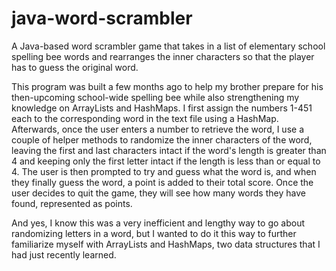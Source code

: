 # java-word-scrambler
A Java-based word scrambler game that takes in a list of elementary school spelling bee words and rearranges the inner characters so that the player has to guess the original word.

This program was built a few months ago to help my brother prepare for his then-upcoming school-wide spelling bee while also strengthening my knowledge on ArrayLists and HashMaps. I first assign the numbers 1-451 each to the corresponding word in the text file using a HashMap. Afterwards, once the user enters a number to retrieve the word, I use a couple of helper methods to randomize the inner characters of the word, leaving the first and last characters intact if the word's length is greater than 4 and keeping only the first letter intact if the length is less than or equal to 4. The user is then prompted to try and guess what the word is, and when they finally guess the word, a point is added to their total score. Once the user decides to quit the game, they will see how many words they have found, represented as points.

And yes, I know this was a very inefficient and lengthy way to go about randomizing letters in a word, but I wanted to do it this way to further familiarize myself with ArrayLists and HashMaps, two data structures that I had just recently learned.
